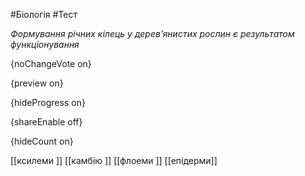 #Біологія #Тест

*Формування річних кілець у дерев’янистих рослин є результатом функціонування*

{noChangeVote on}

{preview on}

{hideProgress on}

{shareEnable off}

{hideCount on}

[[ксилеми ]]
[[камбію ]]
[[флоеми ]]
[[епідерми]]
